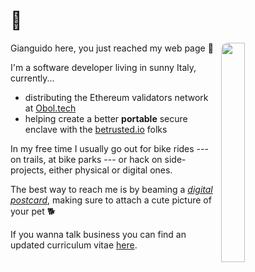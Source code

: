 # 👋

<figure>
    <picture>
      <source srcset="/img/avatar.avif" type="image/avif">
      <img src="/img/avatar.png" loading="lazy" decoding="async" style="width: 30%; margin-left: 10px; margin-bottom: 10px; border-radius: 10px;" align="right">
    </picture>
</figure>

Gianguido here, you just reached my web page 🤠

I'm a software developer living in sunny Italy, currently...
 - distributing the Ethereum validators network at [Obol.tech](https://obol.tech)
 - helping create a better **portable** secure enclave with the [betrusted.io](https://betrusted.io) folks

In my free time I usually go out for bike rides --- on trails, at bike parks --- or hack on side-projects, either physical or digital ones.

The best way to reach me is by beaming a [*digital postcard*](mailto:gsora+nsc@disroot.org), making sure to attach a cute picture of your pet 🐕

If you wanna talk business you can find an updated curriculum vitae [here](/cv). 

<a rel="me" style="display: none;" href="https://mastodon.wallera.computer/@gsora">Mastodon</a>
